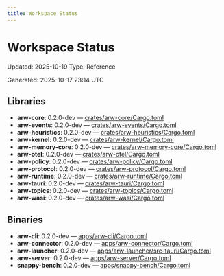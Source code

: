 ```yaml
---
title: Workspace Status
---
```


# Workspace Status
Updated: 2025-10-19
Type: Reference

<!-- GENERATED FILE: scripts/docgen_core.py; do not edit by hand -->

Generated: 2025-10-17 23:14 UTC

## Libraries
- **arw-core**: 0.2.0-dev — [crates/arw-core/Cargo.toml](https://github.com/t3hw00t/ARW/blob/main/crates/arw-core/Cargo.toml)
- **arw-events**: 0.2.0-dev — [crates/arw-events/Cargo.toml](https://github.com/t3hw00t/ARW/blob/main/crates/arw-events/Cargo.toml)
- **arw-heuristics**: 0.2.0-dev — [crates/arw-heuristics/Cargo.toml](https://github.com/t3hw00t/ARW/blob/main/crates/arw-heuristics/Cargo.toml)
- **arw-kernel**: 0.2.0-dev — [crates/arw-kernel/Cargo.toml](https://github.com/t3hw00t/ARW/blob/main/crates/arw-kernel/Cargo.toml)
- **arw-memory-core**: 0.2.0-dev — [crates/arw-memory-core/Cargo.toml](https://github.com/t3hw00t/ARW/blob/main/crates/arw-memory-core/Cargo.toml)
- **arw-otel**: 0.2.0-dev — [crates/arw-otel/Cargo.toml](https://github.com/t3hw00t/ARW/blob/main/crates/arw-otel/Cargo.toml)
- **arw-policy**: 0.2.0-dev — [crates/arw-policy/Cargo.toml](https://github.com/t3hw00t/ARW/blob/main/crates/arw-policy/Cargo.toml)
- **arw-protocol**: 0.2.0-dev — [crates/arw-protocol/Cargo.toml](https://github.com/t3hw00t/ARW/blob/main/crates/arw-protocol/Cargo.toml)
- **arw-runtime**: 0.2.0-dev — [crates/arw-runtime/Cargo.toml](https://github.com/t3hw00t/ARW/blob/main/crates/arw-runtime/Cargo.toml)
- **arw-tauri**: 0.2.0-dev — [crates/arw-tauri/Cargo.toml](https://github.com/t3hw00t/ARW/blob/main/crates/arw-tauri/Cargo.toml)
- **arw-topics**: 0.2.0-dev — [crates/arw-topics/Cargo.toml](https://github.com/t3hw00t/ARW/blob/main/crates/arw-topics/Cargo.toml)
- **arw-wasi**: 0.2.0-dev — [crates/arw-wasi/Cargo.toml](https://github.com/t3hw00t/ARW/blob/main/crates/arw-wasi/Cargo.toml)

## Binaries
- **arw-cli**: 0.2.0-dev — [apps/arw-cli/Cargo.toml](https://github.com/t3hw00t/ARW/blob/main/apps/arw-cli/Cargo.toml)
- **arw-connector**: 0.2.0-dev — [apps/arw-connector/Cargo.toml](https://github.com/t3hw00t/ARW/blob/main/apps/arw-connector/Cargo.toml)
- **arw-launcher**: 0.2.0-dev — [apps/arw-launcher/src-tauri/Cargo.toml](https://github.com/t3hw00t/ARW/blob/main/apps/arw-launcher/src-tauri/Cargo.toml)
- **arw-server**: 0.2.0-dev — [apps/arw-server/Cargo.toml](https://github.com/t3hw00t/ARW/blob/main/apps/arw-server/Cargo.toml)
- **snappy-bench**: 0.2.0-dev — [apps/snappy-bench/Cargo.toml](https://github.com/t3hw00t/ARW/blob/main/apps/snappy-bench/Cargo.toml)

